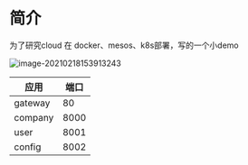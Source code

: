 # 简介

为了研究cloud 在 docker、mesos、k8s部署，写的一个小demo 

![image-20210218153913243](https://gitee.com/haloujava/pics/raw/master/img/image-20210218153913243.png)



| 应用    | 端口 |
| ------- | ---- |
| gateway | 80   |
| company | 8000 |
| user | 8001   |
| config | 8002   |





